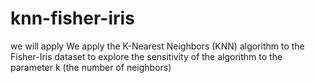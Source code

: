 # knn-fisher-iris
 we will apply We apply the K-Nearest Neighbors (KNN) algorithm to the Fisher-Iris dataset to explore the sensitivity of the algorithm to the parameter k (the number of neighbors)
